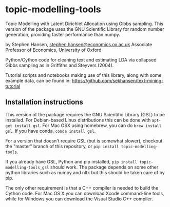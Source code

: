 # topic-modelling-tools
Topic Modelling with Latent Dirichlet Allocation using Gibbs sampling.
This version of the package uses the GNU Scientific Library for random number
generation, providing faster performance than numpy.

by Stephen Hansen, stephen.hansen@economics.ox.ac.uk
Associate Professor of Economics, University of Oxford

Python/Cython code for cleaning text and estimating LDA via collapsed Gibbs sampling as in Griffiths and Steyvers (2004).

Tutorial scripts and notebooks making use of this library, along with some
example data, can be found in:
https://github.com/sekhansen/text-mining-tutorial


## Installation instructions

This version of the package requires the GNU Scientific Library (GSL) to be
installed.  For Debian-based Linux distributions this can be done with
`apt-get install gsl`.  For Mac OSX using homebrew, you can do `brew install gsl`. If you have conda, `conda install gsl`.  

For a version that doesn't require GSL (but is somewhat slower), checkout the
"master" branch of this repository, or `pip install topic-modelling-tools`.

If you already have GSL, Python and pip installed, `pip install topic-modelling-tools_gsl` should work.  The package depends on some other python libraries such as
numpy and nltk but this should be taken care of by pip.

The only other requirement is that a C++ compiler is needed to build the Cython
code.  For Mac OS X you can download Xcode command-line tools,
while for Windows you can download the Visual Studio C++ compiler.

